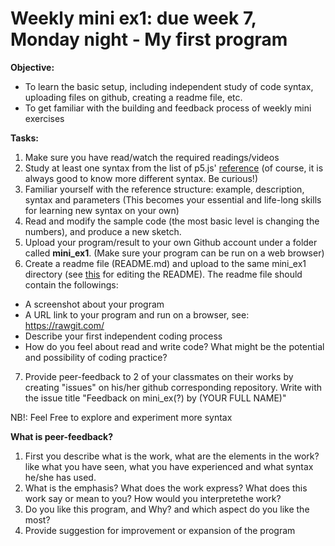 # Weekly mini ex1: due week 7, Monday night - My first program

**Objective:**
- To learn the basic setup, including independent study of code syntax, uploading files on github, creating a readme file, etc. 
- To get familiar with the building and feedback process of weekly mini exercises

**Tasks:**
1. Make sure you have read/watch the required readings/videos
2. Study at least one syntax from the list of p5.js' [reference](https://p5js.org/reference/) (of course, it is always good to know more different syntax. Be curious!)
3. Familiar yourself with the reference structure: example, description, syntax and parameters (This becomes your essential and life-long skills for learning new syntax on your own)
4. Read and modify the sample code (the most basic level is changing the numbers), and produce a new sketch.
5. Upload your program/result to your own Github account under a folder called **mini_ex1**. (Make sure your program can be run on a web browser) 
6. Create a readme file (README.md) and upload to the same mini_ex1 directory (see [this](https://github.com/adam-p/markdown-here/wiki/Markdown-Cheatsheet) for editing the README). The readme file should contain the followings:
- A screenshot about your program
- A URL link to your program and run on a browser, see: https://rawgit.com/
- Describe your first independent coding process
- How do you feel about read and write code? What might be the potential and possibility of coding practice?
7. Provide peer-feedback to 2 of your classmates on their works by creating "issues" on his/her github corresponding repository. Write with the issue title "Feedback on mini_ex(?) by (YOUR FULL NAME)"

NB!: Feel Free to explore and experiment more syntax

**What is peer-feedback?**
1. First you describe what is the work, what are the elements in the work? like what you have seen, what you have experienced and what syntax he/she has used.
2. What is the emphasis? What does the work express? What does this work say or mean to you? How would you interpretethe work?
3. Do you like this program, and Why? and which aspect do you like the most? 
4. Provide suggestion for improvement or expansion of the program
